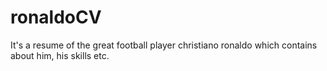 # ronaldoCV
It's a resume of the great football player christiano ronaldo which contains about him, his skills etc.
